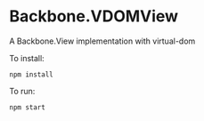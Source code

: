 Backbone.VDOMView
=================

A Backbone.View implementation with virtual-dom

To install:
```
npm install
```

To run:
```
npm start
```
